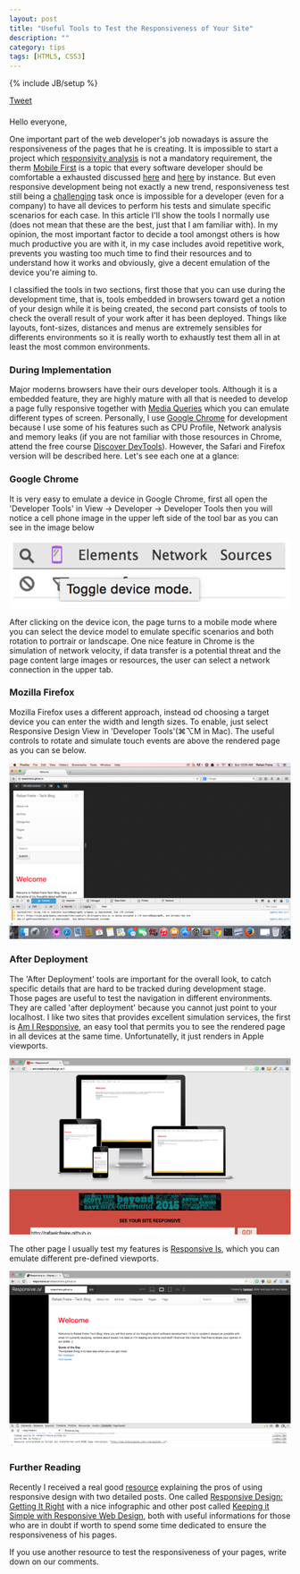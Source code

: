 ```yaml
---
layout: post
title: "Useful Tools to Test the Responsiveness of Your Site"
description: ""
category: tips
tags: [HTML5, CSS3]
---
```

{% include JB/setup %}

<div style="margin-bottom: 1.5em;">
  <div>
    <a href="https://twitter.com/share" class="twitter-share-button" style="vertical-align: bottom">Tweet</a>
  </div>
  <div>
    <span class="fb-share-button" data-href="http://rafaelcfreire.github.io/tips/2015/02/24/useful-tools-to-test-the-responsiveness-of-your-site/" data-layout="button"></span>
  </div>
</div>

Hello everyone, 

One important part of the web developer's job nowadays is assure the responsiveness of the pages that he is creating. It is impossible to start a project which <a href="http://speckyboy.com/2013/01/17/the-evolution-of-responsive-web-design-responsivity-analysis/">responsivity analysis</a> is not a mandatory requirement, the therm <a href="http://www.uxmatters.com/mt/archives/2012/03/mobile-first-what-does-it-mean.php">Mobile First</a> is a topic that every software developer should be comfortable  a exhausted discussed <a href="http://www.webinsation.com/why-should-i-design-for-mobile-first/">here</a> and <a href="http://www.wearejh.com/design/benefits-of-a-mobile-first-approach/">here</a> by instance.
But even responsive development being not exactly a new trend, responsiveness test still being a <a href="http://stream1.gifsoup.com/view/656679/pitfall-o.gif" target="_blank">challenging</a> task once is impossible for a developer (even for a company) to have all devices to perform his tests and simulate specific scenarios for each case.
In this article I'll show the tools I normally use (does not mean that these are the best, just that I am familiar with). In my opinion, the most important factor to decide a tool amongst others is how much productive you are with it, in my case includes avoid repetitive work, prevents you wasting too much time to find their resources and to understand how it works and obviously, give a decent emulation of the device you're aiming to.

I classified the tools in two sections, first those that you can use during the development time, that is, tools embedded in browsers toward get a notion of your design while it is being created, the second part consists of tools to check the overall result of your work after it has been deployed. Things like layouts, font-sizes, distances and menus are extremely sensibles for differents environments so it is really worth to exhaustly test them all in at least the most common environments.

### During Implementation

Major moderns browsers have their ours developer tools. Although it is a embedded feature, they are highly mature with all that is needed to develop a page fully responsive together with <a href="http://www.w3schools.com/cssref/css3_pr_mediaquery.asp" target="_blank">Media Queries</a> which you can emulate different types of screen. Personally, I use <a href="https://www.google.com/chrome/browser/desktop/" target="_blank">Google Chrome</a> for development because I use some of his features such as CPU Profile, Network analysis and memory leaks (if you are not familiar with those resources in Chrome, attend the free course <a href="https://www.codeschool.com/courses/discover-devtools">Discover DevTools</a>). However, the Safari and Firefox version will be described here. Let's see each one at a glance:

### Google Chrome

It is very easy to emulate a device in Google Chrome, first all open the 'Developer Tools' in View -> Developer -> Developer Tools then you will notice a cell phone image in the upper left side of the tool bar as you can see in the image below

![My helpful screenshot](/assets/added.png)

After clicking on the device icon, the page turns to a mobile mode where you can select the device model to emulate specific scenarios and both rotation to portrair or landscape. One nice feature in Chrome is the simulation of network velocity, if data transfer is a potential threat and the page content large images or resources, the user can select a network connection in the upper tab.

### Mozilla Firefox

Mozilla Firefox uses a different approach, instead od choosing a target device you can enter the width and length sizes. To enable, just select Responsive Design View in 'Developer Tools'(⌘⌥M in Mac). The useful controls to rotate and simulate touch events are above the rendered page as you can se below.


![My helpful screenshot](/assets/firefox_responsive_view.png)

### After Deployment

The 'After Deployment' tools are important for the overall look, to catch specific details that are hard to be tracked during development stage. Those pages are useful to test the navigation in different environments. They are called 'after deployment' because you cannot just point to your localhost. I like two sites that provides excellent simulation services, the first is <a href="http://ami.responsivedesign.is">Am I Responsive</a>, an easy tool that permits you to see the rendered page in all devices at the same time. Unfortunatelly, it just renders in Apple viewports.

![My helpful screenshot](/assets/amiresponsive.png)

The other page I usually test my features is <a href="http://responsive.is/typecast.com">Responsive Is</a>, which you can emulate different pre-defined viewports.

![My helpful screenshot](/assets/responsiveis.png)

### Further Reading
Recently I received a real good <a href="http://www.whoishostingthis.com/resources/responsive-design-video/">resource</a> explaining the pros of using responsive design with two detailed posts. One called <a href="http://www.whoishostingthis.com/blog/2013/06/26/responsive-design-infographic/">Responsive Design: Getting It Right</a> with a nice infographic and other post called <a href="http://www.whoishostingthis.com/blog/2014/02/25/keeping-it-simple-with-responsive-web-design/">Keeping it Simple with Responsive Web Design</a>, both with useful informations for those who are in doubt if worth to spend some time dedicated to ensure the responsiveness of his pages. 


If you use another resource to test the responsiveness of your pages, write down on our comments.

<script type="text/javascript" src="/js/main.js"></script>
